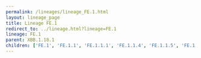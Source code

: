 ```yaml
---
permalink: /lineages/lineage_FE.1.html
layout: lineage_page
title: Lineage FE.1
redirect_to: ../lineage.html?lineage=FE.1
lineage: FE.1
parent: XBB.1.18.1
children: ['FE.1', 'FE.1.1', 'FE.1.1.1', 'FE.1.1.4', 'FE.1.1.5', 'FE.1.2']
---
```

